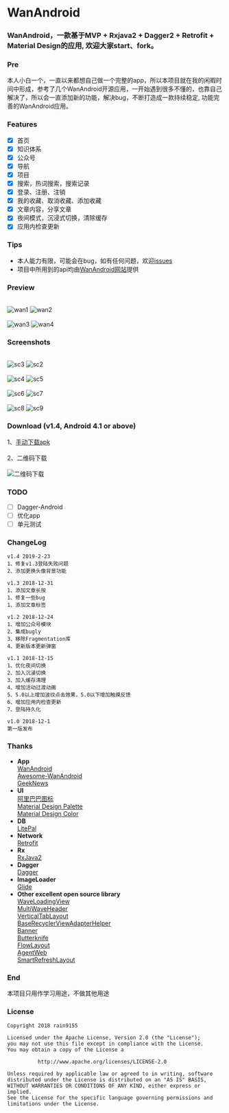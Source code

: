 # WanAndroid
### WanAndroid，一款基于MVP + Rxjava2 + Dagger2 + Retrofit + Material Design的应用, 欢迎大家start、fork。
### Pre
本人小白一个，一直以来都想自己做一个完整的app，所以本项目就在我的闲暇时间中形成，参考了几个WanAndroid开源应用，一开始遇到很多不懂的，也靠自己解决了，所以会一直添加新的功能，解决bug，不断打造成一款持续稳定, 功能完善的WanAndroid应用。
### Features
- [x] 首页
- [x] 知识体系
- [x] 公众号
- [x] 导航
- [x] 项目
- [x] 搜索，热词搜索，搜索记录
- [x] 登录、注册、注销
- [x] 我的收藏、取消收藏、添加收藏
- [x] 文章内容，分享文章
- [x] 夜间模式，沉浸式切换，清除缓存
- [x] 应用内检查更新
### Tips
* 本人能力有限，可能会在bug，如有任何问题，欢迎[issues](https://github.com/rain9155/WanAndroid/issues)
* 项目中所用到的api均由[WanAndroid网站](http://www.wanandroid.com/blog/show/2)提供 
### Preview
<br> ![wan1](/screenshots/wan1.gif) ![wan2](/screenshots/wan2.gif) <br>
 <br> ![wan3](/screenshots/wan3.gif) ![wan4](/screenshots/wan4.gif) <br>
### Screenshots
 <br> ![sc3](/screenshots/sc3.png) ![sc2](/screenshots/sc2.png) <br>
 <br> ![sc4](/screenshots/sc4.png) ![sc5](/screenshots/sc5.png)<br>
 <br>![sc6](/screenshots/sc6.png) ![sc7](/screenshots/sc7.png)<br>
  <br>![sc8](/screenshots/sc8.png) ![sc9](/screenshots/sc9.png)<br>
### Download (v1.4, Android 4.1 or above)
1、[手动下载apk](https://github.com/rain9155/WanAndroid/releases/download/v1.4/app-release.apk) 
<br> <br>
2、二维码下载
<br> <br>
![二维码下载](/screenshots/无标题.png)
### TODO
- [ ] Dagger-Android
- [ ] 优化app
- [ ] 单元测试
### ChangeLog
```
v1.4 2019-2-23
1、修复v1.3登陆失败问题
2、添加更换头像背景功能

v1.3 2018-12-31
1、添加文章长按
1、修复一些bug
1、添加文章标签

v1.2 2018-12-24
1、增加公众号模块
2、集成bugly
3、移除Fragmentation库
4、更新版本更新弹窗

v1.1 2018-12-15
1、优化夜间切换
2、加入沉浸切换
3、加入缓存清理
4、增加活动过渡动画
5、5.0以上增加波纹点击效果，5.0以下增加触摸反馈
6、增加应用内检查更新
7、登陆持久化

v1.0 2018-12-1
第一版发布
```
### Thanks
* **App** <br>
[WanAndroid](https://github.com/rain9155/WanAndroid/releases/download/v1.1/app-release.apk) <br> 
[Awesome-WanAndroid](https://github.com/JsonChao/Awesome-WanAndroid) <br>
[GeekNews](https://github.com/codeestX/GeekNews) <br>
* **UI** <br>
[阿里巴巴图标](http://www.iconfont.cn/home/index) <br> 
[Material Design Palette](http://huaban.com/)<br>
[Material Design Color](https://www.materialui.co/colors)<br>
* **DB** <br>
[LitePal](https://github.com/LitePalFramework/LitePal) <br>
* **Network** <br>
[Retrofit](https://github.com/square/retrofit) <br>
* **Rx** <br>
[RxJava2](https://github.com/ReactiveX/RxJava) <br>
* **Dagger** <br>
[Dagger](https://github.com/google/dagger) <br>
* **ImageLoader** <br>
[Glide](https://github.com/bumptech/glide)<br>
* **Other excellent open source library** <br>
[WaveLoadingView](https://github.com/tangqi92/WaveLoadingView)<br>
[MultiWaveHeader](https://github.com/scwang90/MultiWaveHeader)<br>
[VerticalTabLayout](https://github.com/qstumn/VerticalTabLayout)<br>
[BaseRecyclerViewAdapterHelper](https://github.com/CymChad/BaseRecyclerViewAdapterHelper)<br>
[Banner](https://github.com/youth5201314/banner)<br>
[Butterknife](https://github.com/JakeWharton/butterknife)<br>
[FlowLayout](https://github.com/hongyangAndroid/FlowLayout)<br>
[AgentWeb](https://github.com/Justson/AgentWeb)<br>
[SmartRefreshLayout](https://github.com/scwang90/SmartRefreshLayout)<br>
### End
本项目只用作学习用途，不做其他用途 
### License
```
Copyright 2018 rain9155

Licensed under the Apache License, Version 2.0 (the "License");
you may not use this file except in compliance with the License.
You may obtain a copy of the License a

          http://www.apache.org/licenses/LICENSE-2.0 
          
Unless required by applicable law or agreed to in writing, software
distributed under the License is distributed on an "AS IS" BASIS,
WITHOUT WARRANTIES OR CONDITIONS OF ANY KIND, either express or implied.
See the License for the specific language governing permissions and
limitations under the License.
   
   ```
